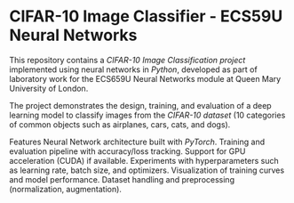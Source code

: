 # CIFAR-10 Image Classifier - ECS59U Neural Networks

This repository contains a *CIFAR-10* *Image Classification project* implemented using neural networks in *Python*, developed as part of laboratory work for the ECS659U Neural Networks module at Queen Mary University of London.

The project demonstrates the design, training, and evaluation of a deep learning model to classify images from the *CIFAR-10 dataset* (10 categories of common objects such as airplanes, cars, cats, and dogs).

Features
Neural Network architecture built with *PyTorch*.
Training and evaluation pipeline with accuracy/loss tracking.
Support for GPU acceleration (CUDA) if available.
Experiments with hyperparameters such as learning rate, batch size, and optimizers.
Visualization of training curves and model performance.
Dataset handling and preprocessing (normalization, augmentation).
